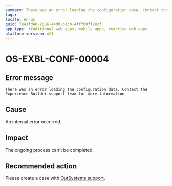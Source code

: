 ```yaml
---
summary: There was an error loading the configuration data. Contact the Experience Builder support team for more information.
tags:
locale: en-us
guid: 7e41fd40-2866-44dd-b1cb-4fff60ff2ecf
app_type: traditional web apps, mobile apps, reactive web apps
platform-version: o11
---
```


# OS-EXBL-CONF-00004

## Error message

`There was an error loading the configuration data. Contact the Experience Builder support team for more information`

## Cause

An internal error occurred.

## Impact

The ongoing process can't be completed.

## Recommended action

Please create a case with [OutSystems support](https://success.outsystems.com/Support).
